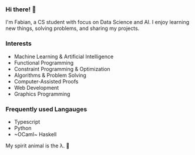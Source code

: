 ### Hi there! 🐪

I'm Fabian, a CS student with focus on Data Science and AI. I enjoy learning new things, solving problems, and sharing my projects.

### Interests
- Machine Learning & Artificial Intelligence
- Functional Programming
- Constraint Programming & Optimization
- Algorithms & Problem Solving
- Computer-Assisted Proofs
- Web Development
- Graphics Programming

### Frequently used Langauges
- Typescript
- Python
- ~OCaml~ Haskell

My spirit animal is the λ. 🐑
